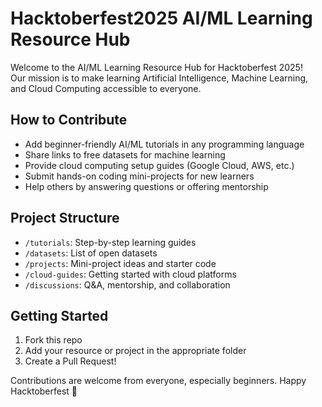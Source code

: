 # Hacktoberfest2025 AI/ML Learning Resource Hub

Welcome to the AI/ML Learning Resource Hub for Hacktoberfest 2025!  
Our mission is to make learning Artificial Intelligence, Machine Learning, and Cloud Computing accessible to everyone.

## How to Contribute

- Add beginner-friendly AI/ML tutorials in any programming language
- Share links to free datasets for machine learning
- Provide cloud computing setup guides (Google Cloud, AWS, etc.)
- Submit hands-on coding mini-projects for new learners
- Help others by answering questions or offering mentorship

## Project Structure

- `/tutorials`: Step-by-step learning guides
- `/datasets`: List of open datasets
- `/projects`: Mini-project ideas and starter code
- `/cloud-guides`: Getting started with cloud platforms
- `/discussions`: Q&A, mentorship, and collaboration

## Getting Started

1. Fork this repo
2. Add your resource or project in the appropriate folder
3. Create a Pull Request!

Contributions are welcome from everyone, especially beginners. Happy Hacktoberfest 🎉

